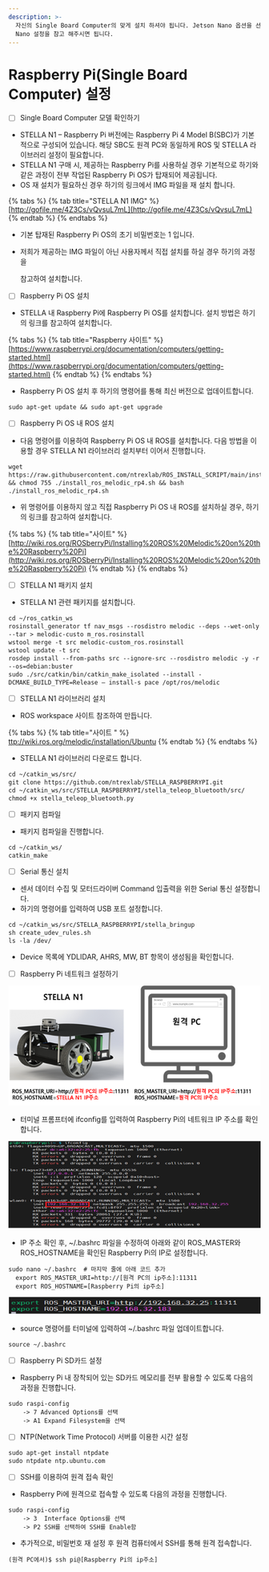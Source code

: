 ```yaml
---
description: >-
  자신의 Single Board Computer의 맞게 설치 하셔야 됩니다. Jetson Nano 옵션을 선택하셨으면 밑에 Jetson
  Nano 설정을 참고 해주시면 됩니다.
---
```


# Raspberry Pi\(Single Board Computer\) 설정

* [ ] Single Board Computer 모델 확인하기
* STELLA N1 – Raspberry Pi 버전에는 Raspberry Pi 4 Model B\(SBC\)가 기본적으로 구성되어 있습니다. 해당 SBC도 원격 PC와 동일하게 ROS 및 STELLA 라이브러리 설정이 필요합니다.
* STELLA N1 구매 시, 제공하는 Raspberry Pi를 사용하실 경우 기본적으로 하기와 같은 과정이 전부 작업된 Raspberry Pi OS가 탑재되어 제공됩니다.
* OS 재 설치가 필요하신 경우 하기의 링크에서 IMG 파일을 재 설치 합니다.

{% tabs %}
{% tab title="STELLA N1 IMG" %}
[http://gofile.me/4Z3Cs/vQvsuL7mL](http://gofile.me/4Z3Cs/vQvsuL7mL)
{% endtab %}
{% endtabs %}

* 기본 탑재된 Raspberry Pi OS의 초기 비밀번호는 1 입니다.
* 저희가 제공하는 IMG 파일이 아닌 사용자께서 직접 설치를 하실 경우 하기의 과정을

   참고하여 설치합니다.



* [ ] Raspberry Pi OS 설치
* STELLA 내 Raspberry Pi에 Raspberry Pi OS를 설치합니다. 설치 방법은 하기의 링크를 참고하여 설치합니다.

{% tabs %}
{% tab title="Raspberry 사이트" %}
[https://www.raspberrypi.org/documentation/computers/getting-started.html](https://www.raspberrypi.org/documentation/computers/getting-started.html)
{% endtab %}
{% endtabs %}

* Raspberry Pi OS 설치 후 하기의 명령어를 통해 최신 버전으로 업데이트합니다.

```text
sudo apt-get update && sudo apt-get upgrade
```

* [ ] Raspberry Pi OS 내 ROS 설치
* 다음 명령어를 이용하여 Raspberry Pi OS 내 ROS를 설치합니다. 다음 방법을 이용할 경우 STELLA N1 라이브러리 설치부터  이어서 진행합니다.

```text
wget https://raw.githubusercontent.com/ntrexlab/ROS_INSTALL_SCRIPT/main/install_ros_melodic_rp4.sh && chmod 755 ./install_ros_melodic_rp4.sh && bash ./install_ros_melodic_rp4.sh
```

* 위 명령어를 이용하지 않고 직접 Raspberry Pi OS 내 ROS를 설치하실 경우, 하기의 링크를 참고하여 설치합니다.

{% tabs %}
{% tab title="사이트" %}
[http://wiki.ros.org/ROSberryPi/Installing%20ROS%20Melodic%20on%20the%20Raspberry%20Pi](http://wiki.ros.org/ROSberryPi/Installing%20ROS%20Melodic%20on%20the%20Raspberry%20Pi)
{% endtab %}
{% endtabs %}

* [ ] STELLA N1 패키지 설치
* STELLA N1 관련 패키지를 설치합니다.

```text
cd ~/ros_catkin_ws
rosinstall_generator tf nav_msgs --rosdistro melodic --deps --wet-only --tar > melodic-custo m_ros.rosinstall
wstool merge -t src melodic-custom_ros.rosinstall
wstool update -t src
rosdep install --from-paths src --ignore-src --rosdistro melodic -y -r --os=debian:buster
sudo ./src/catkin/bin/catkin_make_isolated --install -DCMAKE_BUILD_TYPE=Release — install-s pace /opt/ros/melodic
```

* [ ] STELLA N1 라이브러리 설치
* ROS workspace 사이트 참조하여 만듭니다.

{% tabs %}
{% tab title="사이트 " %}
[ttp://wiki.ros.org/melodic/installation/Ubuntu](http://wiki.ros.org/melodic/installation/Ubuntu)
{% endtab %}
{% endtabs %}

*  STELLA N1 라이브러리 다운로드 합니다.

```text
cd ~/catkin_ws/src/
git clone https://github.com/ntrexlab/STELLA_RASPBERRYPI.git
cd ~/catkin_ws/src/STELLA_RASPBERRYPI/stella_teleop_bluetooth/src/
chmod +x stella_teleop_bluetooth.py
```

* [ ] 패키지 컴파일
* 패키지 컴파일을 진행합니다.

```text
cd ~/catkin_ws/
catkin_make
```

* [ ] Serial 통신 설치
* 센서 데이터 수집 및 모터드라이버 Command 입출력을 위한 Serial 통신 설정합니다.
* 하기의 명령어를 입력하여 USB 포트 설정합니다.

```text
cd ~/catkin_ws/src/STELLA_RASPBERRYPI/stella_bringup
sh create_udev_rules.sh
ls -la /dev/ 
```

* Device 목록에 YDLIDAR, AHRS, MW, BT 항목이 생성됨을 확인합니다.



* [ ] Raspberry Pi 네트워크 설정하기

![ ](../.gitbook/assets/015%20%281%29.png)

* 터미널 프롬프터에 ifconfig를 입력하여 Raspberry Pi의 네트워크 IP 주소를 확인합니다.

![ ](../.gitbook/assets/018.png)

* IP 주소 확인 후, ~/.bashrc 파일을 수정하여 아래와 같이 ROS\_MASTER와 ROS\_HOSTNAME을 확인된 Raspberry Pi의 IP로 설정합니다.

```text
sudo nano ~/.bashrc  # 마지막 줄에 아래 코드 추가
  export ROS_MASTER_URI=http://[원격 PC의 ip주소]:11311
  export ROS_HOSTNAME=[Raspberry Pi의 ip주소]
```

![ ](../.gitbook/assets/019.png)

* source 명령어를 터미널에 입력하여 ~/.bashrc 파일 업데이트합니다.

```text
source ~/.bashrc
```

* [ ] Raspberry Pi SD카드 설정
* Raspberry Pi 내 장착되어 있는 SD카드 메모리를 전부 활용할 수 있도록 다음의 과정을 진행합니다.

```text
sudo raspi-config
    -> 7 Advanced Options를 선택
    -> A1 Expand Filesystem을 선택
```

* [ ] NTP\(Network Time Protocol\) 서버를 이용한 시간 설정

```text
sudo apt-get install ntpdate
sudo ntpdate ntp.ubuntu.com
```

* [ ] SSH를 이용하여 원격 접속 확인
* Raspberry Pi에 원격으로 접속할 수 있도록 다음의 과정을 진행합니다.

```text
sudo raspi-config
    -> 3  Interface Options를 선택
    -> P2 SSH를 선택하여 SSH를 Enable함
```

* 추가적으로, 비밀번호 재 설정 후 원격 컴퓨터에서 SSH를 통해 원격 접속합니다.

```text
(원격 PC에서)$ ssh pi@[Raspberry Pi의 ip주소]
```





















